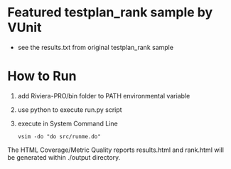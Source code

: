 # Featured testplan_rank sample by VUnit
- see the results.txt from original testplan_rank sample
  
# How to Run

1. add Riviera-PRO/bin folder to PATH environmental variable
2. use python to execute run.py script
3. execute in System Command Line
   
       vsim -do "do src/runme.do"

The HTML Coverage/Metric Quality reports results.html and rank.html 
will be generated within ./output directory. 
